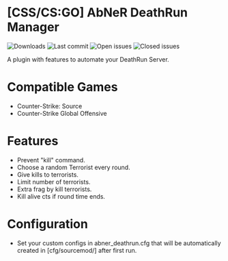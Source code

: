 # [CSS/CS:GO] AbNeR DeathRun Manager

![Downloads](https://img.shields.io/github/downloads/abnerfs/abner_deathrun_manager/total) ![Last commit](https://img.shields.io/github/last-commit/abnerfs/abner_deathrun_manager "Last commit") ![Open issues](https://img.shields.io/github/issues/abnerfs/abner_deathrun_manager "Open Issues") ![Closed issues](https://img.shields.io/github/issues-closed/abnerfs/abner_deathrun_manager "Closed Issues")

A plugin with features to automate your DeathRun Server.

# Compatible Games
- Counter-Strike: Source
- Counter-Strike Global Offensive

# Features

- Prevent "kill" command.
- Choose a random Terrorist every round.
- Give kills to terrorists.
- Limit number of terrorists.
- Extra frag by kill terrorists.
- Kill alive cts if round time ends.

# Configuration
- Set your custom configs in abner_deathrun.cfg that will be automatically created in [cfg/sourcemod/] after first run.


